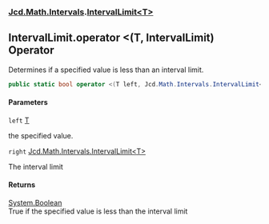 ### [Jcd.Math.Intervals](Jcd.Math.Intervals.md 'Jcd.Math.Intervals').[IntervalLimit&lt;T&gt;](Jcd.Math.Intervals.IntervalLimit_T_.md 'Jcd.Math.Intervals.IntervalLimit<T>')

## IntervalLimit<T>.operator <(T, IntervalLimit<T>) Operator

Determines if a specified value is less than an interval limit.

```csharp
public static bool operator <(T left, Jcd.Math.Intervals.IntervalLimit<T> right);
```
#### Parameters

<a name='Jcd.Math.Intervals.IntervalLimit_T_.op_LessThan(T,Jcd.Math.Intervals.IntervalLimit_T_).left'></a>

`left` [T](Jcd.Math.Intervals.IntervalLimit_T_.md#Jcd.Math.Intervals.IntervalLimit_T_.T 'Jcd.Math.Intervals.IntervalLimit<T>.T')

the specified value.

<a name='Jcd.Math.Intervals.IntervalLimit_T_.op_LessThan(T,Jcd.Math.Intervals.IntervalLimit_T_).right'></a>

`right` [Jcd.Math.Intervals.IntervalLimit&lt;](Jcd.Math.Intervals.IntervalLimit_T_.md 'Jcd.Math.Intervals.IntervalLimit<T>')[T](Jcd.Math.Intervals.IntervalLimit_T_.md#Jcd.Math.Intervals.IntervalLimit_T_.T 'Jcd.Math.Intervals.IntervalLimit<T>.T')[&gt;](Jcd.Math.Intervals.IntervalLimit_T_.md 'Jcd.Math.Intervals.IntervalLimit<T>')

The interval limit

#### Returns
[System.Boolean](https://docs.microsoft.com/en-us/dotnet/api/System.Boolean 'System.Boolean')  
True if the specified value is less than the interval limit